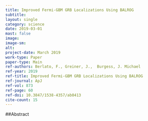 ```yaml
---
title: Improved Fermi-GBM GRB Localizations Using BALROG
subtitle: 
layout: single
category: science
date: 2019-03-01
mast: false
image: 
image-sm: 
alt: 
project-date: March 2019
work-type: Paper
paper-type: Main
ref-authors: Berlato, F., Greiner, J.,  Burgess, J. Michael
ref-year: 2019
ref-title: Improved Fermi-GBM GRB Localizations Using BALROG
ref-journal: ApJ
ref-vol: 873
ref-page: 60
ref-doi: 10.3847/1538-4357/ab0413
cite-count: 15
---
```



##Abstract
